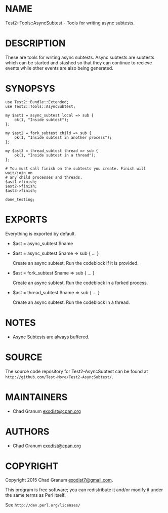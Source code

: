 # NAME

Test2::Tools::AsyncSubtest - Tools for writing async subtests.

# DESCRIPTION

These are tools for writing async subtests. Async subtests are subtests which
can be started and stashed so that they can continue to recieve events while
other events are also being generated.

# SYNOPSYS

    use Test2::Bundle::Extended;
    use Test2::Tools::AsyncSubtest;

    my $ast1 = async_subtest local => sub {
        ok(1, "Inside subtest");
    };

    my $ast2 = fork_subtest child => sub {
        ok(1, "Inside subtest in another process");
    };

    my $ast3 = thread_subtest thread => sub {
        ok(1, "Inside subtest in a thread");
    };

    # You must call finish on the subtests you create. Finish will wait/join on
    # any child processes and threads.
    $ast1->finish;
    $ast2->finish;
    $ast3->finish;

    done_testing;

# EXPORTS

Everything is exported by default.

- $ast = async\_subtest $name
- $ast = async\_subtest $name => sub { ... }

    Create an async subtest. Run the codeblock if it is provided.

- $ast = fork\_subtest $name => sub { ... }

    Create an async subtest. Run the codeblock in a forked process.

- $ast = thread\_subtest $name => sub { ... }

    Create an async subtest. Run the codeblock in a thread.

# NOTES

- Async Subtests are always buffered.

# SOURCE

The source code repository for Test2-AsyncSubtest can be found at
`http://github.com/Test-More/Test2-AsyncSubtest/`.

# MAINTAINERS

- Chad Granum <exodist@cpan.org>

# AUTHORS

- Chad Granum <exodist@cpan.org>

# COPYRIGHT

Copyright 2015 Chad Granum <exodist7@gmail.com>.

This program is free software; you can redistribute it and/or
modify it under the same terms as Perl itself.

See `http://dev.perl.org/licenses/`
